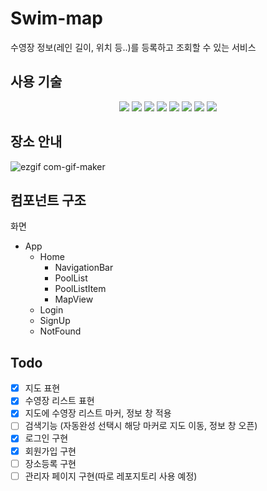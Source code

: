 # Swim-map

수영장 정보(레인 길이, 위치 등..)를 등록하고 조회할 수 있는 서비스

## 사용 기술

<div align=center>
  <img src="https://img.shields.io/badge/javascript-F7DF1E?style=for-the-badge&logo=javascript&logoColor=black">
  <img src="https://img.shields.io/badge/react-61DAFB?style=for-the-badge&logo=react&logoColor=black">
  <img src="https://img.shields.io/badge/React Router-CA4245?style=for-the-badge&logo=React Router&logoColor=black">
  <img src="https://img.shields.io/badge/fontawesome-339AF0?style=for-the-badge&logo=fontawesome&logoColor=white">
  <img src="https://img.shields.io/badge/GraphQL-E10098?style=for-the-badge&logo=GraphQL&logoColor=white">
  <img src="https://img.shields.io/badge/Apollo GraphQL-311C87?style=for-the-badge&logo=Apollo GraphQL&logoColor=white">
  <img src="https://img.shields.io/badge/styled components-DB7093?style=for-the-badge&logo=styled-components&logoColor=white">
  <img src="https://img.shields.io/badge/Redux-764ABC?style=for-the-badge&logo=Redux&logoColor=white">
</div>

## 장소 안내

![ezgif com-gif-maker](https://user-images.githubusercontent.com/34928445/148677693-7dd336f1-961d-46af-a0e7-4bac2e2e9992.gif)

<!-- ## 장소 등록(로그인 필요)

진행중

## 장소 검색

진행중 -->

## 컴포넌트 구조

화면

- App
  - Home
    - NavigationBar
    - PoolList
    - PoolListItem
    - MapView
  - Login
  - SignUp
  - NotFound

## Todo

- [x] 지도 표현
- [x] 수영장 리스트 표현
- [x] 지도에 수영장 리스트 마커, 정보 창 적용
- [ ] 검색기능 (자동완성 선택시 해당 마커로 지도 이동, 정보 창 오픈)
- [x] 로그인 구현
- [x] 회원가입 구현
- [ ] 장소등록 구현
- [ ] 관리자 페이지 구현(따로 레포지토리 사용 예정)
